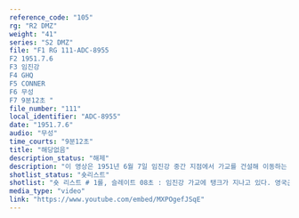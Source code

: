 ```yaml
---
reference_code: "105"
rg: "R2 DMZ"
weight: "41"
series: "S2 DMZ"
file: "F1 RG 111-ADC-8955
F2 1951.7.6
F3 임진강 
F4 GHQ
F5 CONNER
F6 무성 
F7 9분12초 "
file_number: "111"
local_identifier: "ADC-8955"
date: "1951.7.6"
audio: "무성"
time_courts: "9분12초"
title: "해당없음"
description_status: "해제"
description: "이 영상은 1951년 6월 7일 임진강 중간 지점에서 가교를 건설해 이동하는 장면이다. 영연방군은 영국군, 호주, 캐나다, 호주, 일부 인도 의료부대를 포함하고 있었다. 이 1영연방사단은 적성면 감악산 외에도 임진강 적성면 두지리와 주월리 일대에서 작전을 펼쳤다. 영상에 나오는 임진강 가교는 정확하게 어느 곳인지 알 수 없다. 촬영은 연합군최고사령부 예하 통신중대이지만 정확한 부대는 알 수 없다. 하지만 코네리는 연합군최고사령부 24군단 123통신사진중대에서 활동했다. "
shotlist_status: "숏리스트"
shotlist: "숏 리스트 # 1롤, 슬레이트 08초 : 임진강 가교에 탱크가 지나고 있다. 영국군과 호주, 캐나다군이 지프차를 타고 가교를 건너고 있다. # 2롤, 슬레이트 1분08초 :  임진강 가교 위로 탱크가 지나고 있다. (8분07초) 영연방군이 임진강에서 보트를 이용해 강을 건너고 있다. "
media_type: "video"
link: "https://www.youtube.com/embed/MXPOgefJSqE"
---
```

